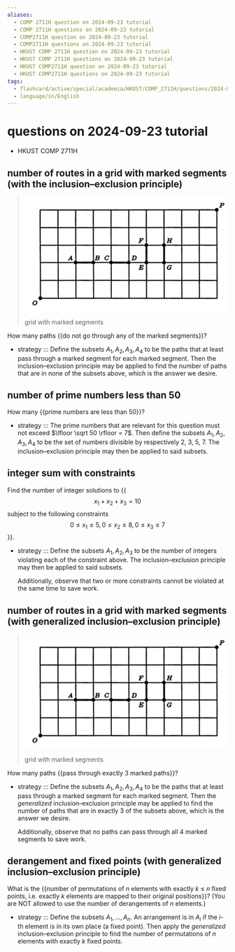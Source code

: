 ```yaml
---
aliases:
  - COMP 2711H question on 2024-09-23 tutorial
  - COMP 2711H questions on 2024-09-23 tutorial
  - COMP2711H question on 2024-09-23 tutorial
  - COMP2711H questions on 2024-09-23 tutorial
  - HKUST COMP 2711H question on 2024-09-23 tutorial
  - HKUST COMP 2711H questions on 2024-09-23 tutorial
  - HKUST COMP2711H question on 2024-09-23 tutorial
  - HKUST COMP2711H questions on 2024-09-23 tutorial
tags:
  - flashcard/active/special/academia/HKUST/COMP_2711H/questions/2024-09-23/tutorial
  - language/in/English
---
```


# questions on 2024-09-23 tutorial

- HKUST COMP 2711H

## number of routes in a grid with marked segments (with the inclusion–exclusion principle)

> ![grid with marked segments](attachments/2024-09-23%20tutorial%20grid.png)
>
> grid with marked segments

How many paths {{do not go through any of the marked segments}}? <!--SR:!2024-11-07,17,290-->

- strategy ::: Define the subsets $A_1, A_2, A_3, A_4$ to be the paths that at least pass through a marked segment for each marked segment. Then the inclusion–exclusion principle may be applied to find the number of paths that are in none of the subsets above, which is the answer we desire. <!--SR:!2024-12-25,52,290!2024-12-25,52,290-->

## number of prime numbers less than 50

How many {{prime numbers are less than 50}}? <!--SR:!2024-11-07,17,290-->

- strategy ::: The prime numbers that are relevant for this question must not exceed $\lfloor \sqrt 50 \rfloor = 7$. Then define the subsets $A_1, A_2, A_3, A_4$ to be the set of numbers divisible by respectively 2, 3, 5, 7. The inclusion–exclusion principle may then be applied to said subsets. <!--SR:!2024-11-07,17,290!2024-11-07,17,290-->

## integer sum with constraints

Find the number of integer solutions to {{$$x_1 + x_2 + x_3 = 10$$ subject to the following constraints $$0 \le x_1 \le 5, 0 \le x_2 \le 8, 0 \le x_3 \le 7$$}}. <!--SR:!2024-11-07,17,290-->

- strategy ::: Define the subsets $A_1, A_2, A_3$ to be the number of integers violating each of the constraint above. The inclusion–exclusion principle may then be applied to said subsets. <p> Additionally, observe that two or more constraints cannot be violated at the same time to save work. <!--SR:!2024-11-07,17,290!2024-12-25,52,290-->

## number of routes in a grid with marked segments (with generalized inclusion–exclusion principle)

> ![grid with marked segments](attachments/2024-09-23%20tutorial%20grid.png)
>
> grid with marked segments

How many paths {{pass through exactly 3 marked paths}}? <!--SR:!2024-11-07,17,290-->

- strategy ::: Define the subsets $A_1, A_2, A_3, A_4$ to be the paths that at least pass through a marked segment for each marked segment. Then the _generalized_ inclusion–exclusion principle may be applied to find the number of paths that are in exactly 3 of the subsets above, which is the answer we desire. <p> Additionally, observe that no paths can pass through all 4 marked segments to save work. <!--SR:!2024-12-25,52,290!2024-12-25,52,290-->

## derangement and fixed points (with generalized inclusion–exclusion principle)

What is the {{number of permutations of _n_ elements with exactly _k_ ≤ _n_ fixed points, i.e. exactly _k_ elements are mapped to their original positions}}? (You are NOT allowed to use the number of derangements of _n_ elements.) <!--SR:!2024-11-07,17,290-->

- strategy ::: Define the subsets $A_1, \ldots, A_n$. An arrangement is in $A_i$ if the $i$-th element is in its own place (a fixed point). Then apply the _generalized_ inclusion–exclusion principle to find the number of permutations of _n_ elements with exactly _k_ fixed points. <!--SR:!2024-11-07,17,290!2024-12-25,52,290-->

